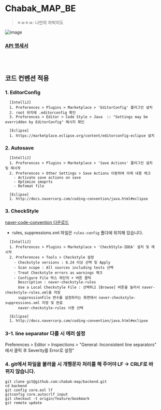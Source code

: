 # Chabak_MAP_BE

> ㅊㅂㅊㅂ: 나만의 차박지도

![image](https://user-images.githubusercontent.com/70880695/142659006-a443981b-8dd2-4560-8157-75d20d0e8ef9.png)



### [API 명세서](https://docs.google.com/spreadsheets/d/1CAUGx_R49infGViDuEJqjZczTnQG_Ay6hiHIZNiUPO8/edit?usp=sharing)


<br >
<br >

## 코드 컨벤션 적용 
### 1. EditorConfig
```shell
  [IntelliJ]
  1. Preferences > Plugins > Marketplace > 'EditorConfig' 플러그인 설치 
  2. root 위치에 .editorconfig 확인
  3. Preferences > Editor > Code Style > Java  :: "Settings may be overridden by EditorConfig" 메시지 확인
  
  [Eclipse]
  1. https://marketplace.eclipse.org/content/editorconfig-eclipse 설치
```
### 2. Autosave
```shell
  [IntelliJ]
  1. Preferences > Plugins > Marketplace > 'Save Actions' 플러그인 설치 및 재시작
  2. Preferences > Other Settings > Save Actions 이동하여 아래 내용 체크
    - Activate save actions on save
    - Optimize imoprts
    - Refomat file
    
  [Eclipse]
  1. http://docs.navercorp.com/coding-convention/java.html#eclipse
```
### 3. CheckStyle
[naver-code-convention 다운로드](https://github.com/naver/hackday-conventions-java/tree/master/rule-config)
- rules, suppressions.xml 파일은 `rules-config` 폴더에 위치해 있습니다. 
```shell
  [IntelliJ]
  1. Preferences > Plugins > Marketplace > 'CheckStyle-IDEA' 설치 및 재시작
  2. Preferences > Tools > Checkstyle 설정
    - Checkstyle versions : 8.24 이상 선택 및 Apply
    - Scan scope : All sources including tests 선택 
    - Treat Checkstyle errors as warnings 체크
    - Configure File 박스 하단의 + 버튼 클릭
      Description : naver-checkstyle-rules
      Use a Local Checkstyle File : 선택하고 [Browse] 버튼을 눌러서 naver-checkstyle-rules.xml을 저장
      suppressionFile 변수를 설정하라는 화면에서 naver-checkstyle-suppressions.xml 지정 및 완료
      naver-checkstyle-rules 사용 선택
    
  [Eclipse]
  1. http://docs.navercorp.com/coding-convention/java.html#eclipse
```

### 3-1. line separator 다를 시 에러 설정
Preferences > Editor > Inspections > "General: Inconsistent line separators" 에서 클릭 후 Severity를 Error로 설정"

### 4. git에서 파일을 불러올 시 개행문자 처리를 해 주어야 LF -> CRLF로 바뀌지 않습니다.
```shell
git clone git@github.com:chabak-map/backend.git
cd backend
git config core.eol lf
gitconfig core.autocrlf input
git checkout -t origin/feature/bookmark
git remote update
```
